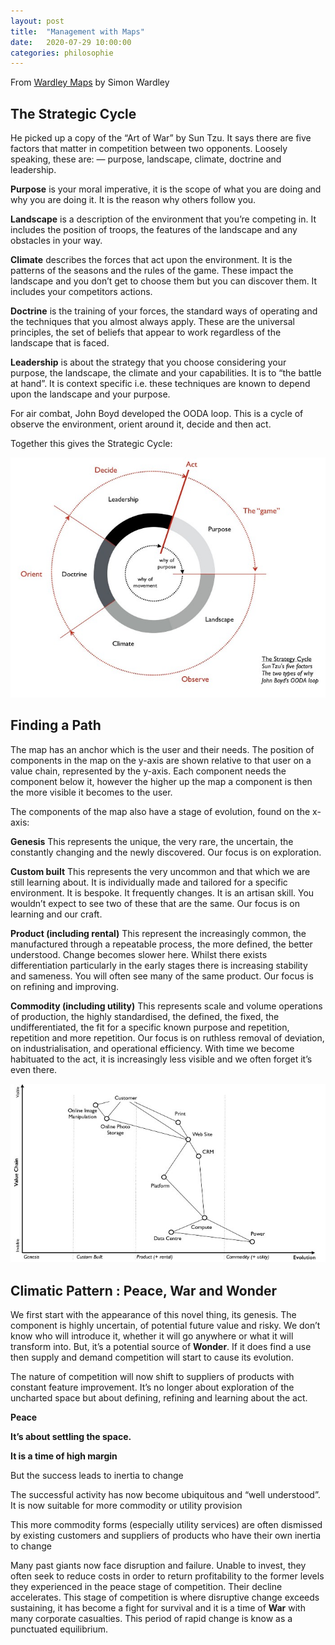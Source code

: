 ```yaml
---
layout: post
title:  "Management with Maps"
date:   2020-07-29 10:00:00
categories: philosophie
---
```


From [Wardley Maps](https://medium.com/wardleymaps) by Simon Wardley

## The Strategic Cycle

He picked up a copy of the “Art of War” by Sun Tzu. It says there are five factors that matter in competition between two opponents. Loosely speaking, these are: — purpose, landscape, climate, doctrine and leadership.

**Purpose** is your moral imperative, it is the scope of what you are doing and why you are doing it. It is the reason why others follow you.

**Landscape** is a description of the environment that you’re competing in. It includes the position of troops, the features of the landscape and any obstacles in your way.

**Climate** describes the forces that act upon the environment. It is the patterns of the seasons and the rules of the game. These impact the landscape and you don’t get to choose them but you can discover them. It includes your competitors actions.

**Doctrine** is the training of your forces, the standard ways of operating and the techniques that you almost always apply. These are the universal principles, the set of beliefs that appear to work regardless of the landscape that is faced.

**Leadership**  is about the strategy that you choose considering your purpose, the landscape, the climate and your capabilities. It is to “the battle at hand”. It is context specific i.e. these techniques are known to depend upon the landscape and your purpose.

For air combat, John Boyd developed the OODA loop. This is a cycle of observe the environment, orient around it, decide and then act.

Together this gives the Strategic Cycle:

![stratecic cycle](/img/philosophie/cycle.jpeg)

## Finding a Path

The map has an anchor which is the user and their needs. The position of components in the map on the y-axis are shown relative to that user on a value chain, represented by the y-axis. Each component needs the component below it, however the higher up the map a component is then the more visible it becomes to the user.

The components of the map also have a stage of evolution, found on the x-axis:

**Genesis** This represents the unique, the very rare, the uncertain, the constantly changing and the newly discovered. Our focus is on exploration.

**Custom built** This represents the very uncommon and that which we are still learning about. It is individually made and tailored for a specific environment. It is bespoke. It frequently changes. It is an artisan skill. You wouldn’t expect to see two of these that are the same. Our focus is on learning and our craft.

**Product (including rental)** This represent the increasingly common, the manufactured through a repeatable process, the more defined, the better understood. Change becomes slower here. Whilst there exists differentiation particularly in the early stages there is increasing stability and sameness. You will often see many of the same product. Our focus is on refining and improving.

**Commodity (including utility)** This represents scale and volume operations of production, the highly standardised, the defined, the fixed, the undifferentiated, the fit for a specific known purpose and repetition, repetition and more repetition. Our focus is on ruthless removal of deviation, on industrialisation, and operational efficiency. With time we become habituated to the act, it is increasingly less visible and we often forget it’s even there.

![a map](/img/philosophie/map.jpeg)

## Climatic Pattern : Peace, War and Wonder

We first start with the appearance of this novel thing, its genesis. The component is highly uncertain, of potential future value and risky. We don’t know who will introduce it, whether it will go anywhere or what it will transform into. But, it’s a potential source of **Wonder**. If it does find a use then supply and demand competition will start to cause its evolution.

The nature of competition will now shift to suppliers of products with constant feature improvement. It’s no longer about exploration of the uncharted space but about defining, refining and learning about the act. 

**Peace**

**It’s about settling the space.**

**It is a time of high margin**  

But the success leads to inertia to change

The successful activity has now become ubiquitous and “well understood”. It is now suitable for more commodity or utility provision

This more commodity forms (especially utility services) are often dismissed by existing customers and suppliers of products who have their own inertia to change

Many past giants now face disruption and failure. Unable to invest, they often seek to reduce costs in order to return profitability to the former levels they experienced in the peace stage of competition. Their decline accelerates. This stage of competition is where disruptive change exceeds sustaining, it has become a fight for survival and it is a time of **War** with many corporate casualties. This period of rapid change is know as a punctuated equilibrium.





